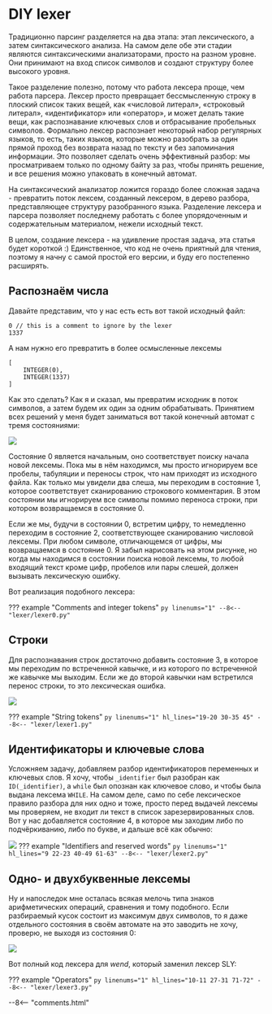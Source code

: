 # DIY lexer

Традиционно парсинг разделяется на два этапа: этап лексического, а затем синтаксического анализа.
На самом деле обе эти стадии являются синтаксическими анализаторами, просто на разном уровне.
Они принимают на вход список символов и создают структуру более высокого уровня.

Такое разделение полезно, потому что работа лексера проще, чем работа парсера.
Лексер просто превращает бессмысленную строку в плоский список таких вещей, как «числовой литерал», «строковый литерал», «идентификатор» или «оператор»,
и может делать такие вещи, как распознавание ключевых слов и отбрасывание пробельных символов.
Формально лексер распознает некоторый набор регулярных языков, то есть, таких языков, которые можно разобрать за один прямой проход
без возврата назад по тексту и без запоминания информации.
Это позволяет сделать очень эффективный разбор: мы просматриваем только по одному байту за раз, чтобы принять решение, и все решения можно упаковать в конечный автомат.

На синтаксический анализатор ложится гораздо более сложная задача - превратить поток лексем, созданный лексером, в дерево разбора, представляющее структуру разобранного языка.
Разделение лексера и парсера позволяет последнему работать с более упорядоченным и содержательным материалом, нежели исходный текст.

В целом, создание лексера - на удивление простая задача, эта статья будет короткой :)
Единственное, что код не очень приятный для чтения, поэтому я начну с самой простой его версии, и буду его постепенно расширять.

## Распознаём числа

Давайте представим, что у нас есть есть вот такой исходный файл:
```
0 // this is a comment to ignore by the lexer
1337
```

А нам нужно его превратить в более осмысленные лексемы
```
[
    INTEGER(0),
    INTEGER(1337)
]
```
Как это сделать?
Как я и сказал, мы превратим исходник в поток символов, а затем будем их один за одним обрабатывать.
Принятием всех решений у меня будет заниматься вот такой конечный автомат с тремя состояниями:

![](lexer/lexer0.png)

Состояние 0 является начальным, оно соответствует поиску начала новой лексемы.
Пока мы в нём находимся, мы просто игнорируем все пробелы, табуляции и переносы строк, что нам приходят из исходного файла.
Как только мы увидели два слеша, мы переходим в состояние 1, которое соответствует сканированию строкового комментария.
В этом состоянии мы игнорируем все символы помимо переноса строки, при котором возвращаемся в состояние 0.

Если же мы, будучи в состоянии 0, встретим цифру, то немедленно переходим в состояние 2, соответствующее сканированию числовой лексемы.
При любом символе, отличающемся от цифры, мы возвращаемся в состояние 0.
Я забыл нарисовать на этом рисунке, но когда мы находимся в состоянии поиска новой лексемы, то любой входящий текст кроме цифр, пробелов или пары слешей, должен вызывать лексическую ошибку.

Вот реализация подобного лексера:

??? example "Comments and integer tokens"
    ```py linenums="1"
    --8<-- "lexer/lexer0.py"
    ```

## Строки
Для распознавания строк достаточно добавить состояние 3, в которое мы переходим по встреченной кавычке, и из которого по встреченной же кавычке мы выходим.
Если же до второй кавычки нам встретился перенос строки, то это лексическая ошибка.

![](lexer/lexer1.png)

??? example "String tokens"
    ```py linenums="1" hl_lines="19-20 30-35 45"
    --8<-- "lexer/lexer1.py"
    ```

## Идентификаторы и ключевые слова
Усложняем задачу, добавляем разбор идентификаторов переменных и ключевых слов.
Я хочу, чтобы `_identifier` был разобран как `ID(_identifier)`, а `while` был опознан как ключевое слово, и чтобы была выдана лексема `WHILE`.
На самом деле, само по себе лексическое правило разбора для них одно и тоже, просто перед выдачей лексемы мы проверяем, не входит ли текст в список зарезервированных слов.
Вот у нас добавляется состояние 4, в которое мы заходим либо по подчёркиванию, либо по букве, и дальше всё как обычно:

![](lexer/lexer2.png)
??? example "Identifiers and reserved words"
    ```py linenums="1" hl_lines="9 22-23 40-49 61-63"
    --8<-- "lexer/lexer2.py"
    ```

## Одно- и двухбуквенные лексемы
Ну и напоследок мне осталась всякая мелочь типа знаков арифметических операций, сравнения и тому подобного.
Если разбираемый кусок состоит из максимум двух символов, то я даже отдельного состояния в своём автомате на это заводить не хочу, проверю, не выходя из состояния 0:

![](lexer/lexer3.png)

Вот полный код лексера для *wend*, который заменил лексер SLY:

??? example "Operators"
    ```py linenums="1" hl_lines="10-11 27-31 71-72"
    --8<-- "lexer/lexer3.py"
    ```

--8<-- "comments.html"
